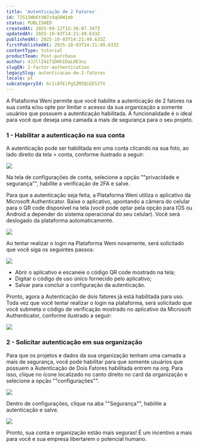 ```yaml
---
title: 'Autenticação de 2 Fatores'
id: 72S15Wb6tXW7z4qG6W1mb
status: PUBLISHED
createdAt: 2025-09-12T15:36:07.347Z
updatedAt: 2025-10-03T14:21:49.633Z
publishedAt: 2025-10-03T14:21:49.633Z
firstPublishedAt: 2025-10-03T14:21:49.633Z
contentType: tutorial
productTeam: Post-purchase
author: 4JJllZ4I71DHhIOaLOE3nz
slugEN: 2-factor-authentication
legacySlug: autenticacao-de-2-fatores
locale: pt
subcategoryId: 6c1i8fEiPg5ZMZQiEE52fX
---
```


A Plataforma Weni permite que você habilite a autenticação de 2 fatores na sua conta e/ou opte por limitar o acesso da sua organização a somente usuários que possuem a autenticação habilitada. A funcionalidade é o ideal para você que deseja uma camada a mais de segurança para o seu projeto.

### **1 - Habilitar a autenticação na sua conta**

A autenticação pode ser habilitada em uma conta clicando na sua foto, ao lado direito da tela \> conta, conforme ilustrado a seguir:

![](https://raw.githubusercontent.com/vtexdocs/help-center-content/refs/heads/main/docs/pt/tutorials/weni-by-vtex/vis%C3%A3o-geral-weni-by-vtex/autenticacao-de-2-fatores_1.png)

Na tela de configurações de conta, selecione a opção ""privacidade e segurança"", habilite a verificação de 2FA e salve.

Para que a autenticação seja feita, a Plataforma Weni utiliza o aplicativo da Microsoft Authenticator. Baixe o aplicativo, apontando a câmera do celular para o QR code disponível na tela (você pode optar pela opção para IOS ou Android a depender do sistema operacional do seu celular). Você será deslogado da plataforma automaticamente.

![](https://raw.githubusercontent.com/vtexdocs/help-center-content/refs/heads/main/docs/pt/tutorials/weni-by-vtex/vis%C3%A3o-geral-weni-by-vtex/autenticacao-de-2-fatores_2.png)

Ao tentar realizar o login na Plataforma Weni novamente, será solicitado que você siga os seguintes passos:

![](https://raw.githubusercontent.com/vtexdocs/help-center-content/refs/heads/main/docs/pt/tutorials/weni-by-vtex/vis%C3%A3o-geral-weni-by-vtex/autenticacao-de-2-fatores_3.png)
- Abrir o aplicativo e escaneie o código QR code mostrado na tela;
- Digitar o código de uso único fornecido pelo aplicativo;
- Salvar para concluir a configuração da autenticação.

Pronto, agora a Autenticação de dois fatores já está habilitada para uso. Toda vez que você tentar realizar o login na plataforma, será solicitado que você submeta o código de verificação mostrado no aplicativo da Microsoft Authenticator, conforme ilustrado a seguir:

![](https://raw.githubusercontent.com/vtexdocs/help-center-content/refs/heads/main/docs/pt/tutorials/weni-by-vtex/vis%C3%A3o-geral-weni-by-vtex/autenticacao-de-2-fatores_4.png)

### 2 **- Solicitar autenticação em sua organização**

Para que os projetos e dados da sua organização tenham uma camada a mais de segurança, você pode habilitar para que somente usuários que possuem a Autenticação de Dois Fatores habilitada entrem na org. Para isso, clique no ícone localizado no canto direito no card da organização e selecione a opção ""configurações"".

![](https://raw.githubusercontent.com/vtexdocs/help-center-content/refs/heads/main/docs/pt/tutorials/weni-by-vtex/vis%C3%A3o-geral-weni-by-vtex/autenticacao-de-2-fatores_5.png)

Dentro de configurações, clique na aba ""Segurança"", habilite a autenticação e salve.

![](https://raw.githubusercontent.com/vtexdocs/help-center-content/refs/heads/main/docs/pt/tutorials/weni-by-vtex/vis%C3%A3o-geral-weni-by-vtex/autenticacao-de-2-fatores_6.png)

Pronto, sua conta e organização estão mais seguras! É um incentivo a mais para você e sua empresa libertarem o potencial humano.
